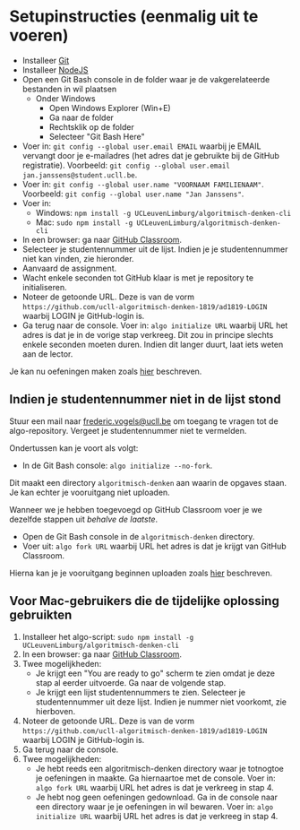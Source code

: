 # Setupinstructies (eenmalig uit te voeren)

* Installeer [Git](https://git-scm.com/)
* Installeer [NodeJS](https://nodejs.org/)
* Open een Git Bash console in de folder waar je de vakgerelateerde bestanden in wil plaatsen
  * Onder Windows
    * Open Windows Explorer (Win+E)
    * Ga naar de folder
    * Rechtsklik op de folder
    * Selecteer "Git Bash Here"
* Voer in: `git config --global user.email EMAIL` waarbij je EMAIL vervangt door je e-mailadres (het adres dat je gebruikte bij de GitHub registratie). Voorbeeld: `git config --global user.email jan.janssens@student.ucll.be`.
* Voer in: `git config --global user.name "VOORNAAM FAMILIENAAM"`. Voorbeeld: `git config --global user.name "Jan Janssens"`.
* Voer in:
  * Windows: `npm install -g UCLeuvenLimburg/algoritmisch-denken-cli`
  * Mac: `sudo npm install -g UCLeuvenLimburg/algoritmisch-denken-cli`
* In een browser: ga naar [GitHub Classroom](https://classroom.github.com/a/CkWbidEY).
* Selecteer je studentennummer uit de lijst. Indien je je studentennummer niet kan vinden, zie hieronder.
* Aanvaard de assignment.
* Wacht enkele seconden tot GitHub klaar is met je repository te initialiseren.
* Noteer de getoonde URL. Deze is van de vorm `https://github.com/ucll-algoritmisch-denken-1819/ad1819-LOGIN` waarbij LOGIN je GitHub-login is.
* Ga terug naar de console. Voer in: `algo initialize URL` waarbij URL het adres is dat je in de vorige stap verkreeg. Dit zou in principe slechts enkele seconden moeten duren. Indien dit langer duurt, laat iets weten aan de lector.

Je kan nu oefeningen maken zoals [hier](usage.md) beschreven.


## Indien je studentennummer niet in de lijst stond

Stuur een mail naar frederic.vogels@ucll.be om toegang te vragen tot de algo-repository. Vergeet
je studentennummer niet te vermelden.

Ondertussen kan je voort als volgt:

* In de Git Bash console: `algo initialize --no-fork`.

Dit maakt een directory `algoritmisch-denken` aan waarin de opgaves staan.
Je kan echter je vooruitgang niet uploaden.

Wanneer we je hebben toegevoegd op GitHub Classroom voer je we dezelfde stappen uit *behalve de laatste*.

* Open de Git Bash console in de `algoritmisch-denken` directory.
* Voer uit: `algo fork URL` waarbij URL het adres is dat je krijgt van GitHub Classroom.

Hierna kan je je vooruitgang beginnen uploaden zoals [hier](usage.md) beschreven.



## Voor Mac-gebruikers die de tijdelijke oplossing gebruikten

1. Installeer het algo-script: `sudo npm install -g UCLeuvenLimburg/algoritmisch-denken-cli`
2. In een browser: ga naar [GitHub Classroom](https://classroom.github.com/a/CkWbidEY).
3. Twee mogelijkheden:
   * Je krijgt een "You are ready to go" scherm te zien omdat je deze stap al eerder uitvoerde. Ga naar de volgende stap.
   * Je krijgt een lijst studentennummers te zien. Selecteer je studentennummer uit deze lijst. Indien je nummer niet voorkomt, zie hierboven.
4. Noteer de getoonde URL. Deze is van de vorm `https://github.com/ucll-algoritmisch-denken-1819/ad1819-LOGIN` waarbij LOGIN je GitHub-login is.
5. Ga terug naar de console.
6. Twee mogelijkheden:
   * Je hebt reeds een algoritmisch-denken directory waar je totnogtoe je oefeningen in maakte. Ga hiernaartoe met de console. Voer in: `algo fork URL` waarbij URL het adres is dat je verkreeg in stap 4.
   * Je hebt nog geen oefeningen gedownload. Ga in de console naar een directory waar je je oefeningen in wil bewaren. Voer in: `algo initialize URL` waarbij URL het adres is dat je verkreeg in stap 4.

